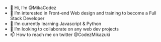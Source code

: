 - 👋 Hi, I’m @MikaCodez
- 👀 I’m interested in Front-end Web design and training to become a Full Stack Developer
- 🌱 I’m currently learning Javascript & Python
- 💞️ I’m looking to collaborate on any web dev projects
- 📫 How to reach me on twitter @CodezMikazuki

<!---
MikaCodez/MikaCodez is a ✨ special ✨ repository because its `README.md` (this file) appears on your GitHub profile.
You can click the Preview link to take a look at your changes.
--->
